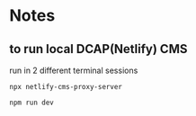 # Notes

## to run local DCAP(Netlify) CMS

run in 2 different terminal sessions

```script
npx netlify-cms-proxy-server
```

```script
npm run dev
```
